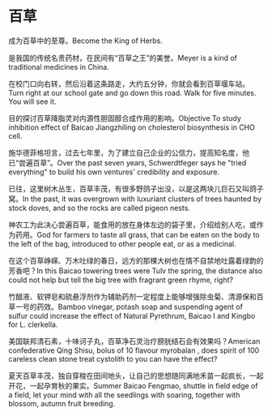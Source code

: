 # 百草

<p><span class="chinese">成为百草中的至尊。</span><span class="english">Become the King of Herbs.</span></p>

<p><span class="chinese">是我国的传统名贵药材，在民间有“百草之王”的美誉。</span><span class="english">Meyer is a kind of traditional medicines in China.</span></p>

<p><span class="chinese">在校门口向右转，然后沿着这条路走，大约五分钟，你就会看到百草堰车站。</span><span class="english">Turn right at our school gate and go down this road. Walk for five minutes. You will see it.</span></p>

<p><span class="chinese">目的探讨百草降脂灵对内源性胆固醇合成作用的影响。</span><span class="english">Objective To study inhibition effect of Baicao Jiangzhiling on cholesterol biosynthesis in CHO cell.</span></p>

<p><span class="chinese">施华德菲格坦言，过去七年里，为了建立自己企业的公信力，提高知名度，他已“尝遍百草”。</span><span class="english">Over the past seven years, Schwerdtfeger says he "tried everything" to build his own ventures' credibility and exposure.</span></p>

<p><span class="chinese">已往，这里树木丛生，百草丰茂，有很多野鸽子出没，以是这两块儿巨石又叫鸽子窝。</span><span class="english">In the past, it was overgrown with luxuriant clusters of trees haunted by stock doves, and so the rocks are called pigeon nests.</span></p>

<p><span class="chinese">神农工为此决心尝遍百草，能食用的放在身体左边的袋子里，介绍给别人吃，或作为药用。</span><span class="english">God for farmers to taste all grass, that can be eaten on the body to the left of the bag, introduced to other people eat, or as a medicinal.</span></p>

<p><span class="chinese">在这个百草峥嵘、万木吐绿的春日，远方的那棵大树也在情不自禁地吐露着绿韵的芳香吧？</span><span class="english">In this Baicao towering trees were Tulv the spring, the distance also could not help but tell the big tree with fragrant green rhyme, right?</span></p>

<p><span class="chinese">竹醋液、软钾皂和硫悬浮剂作为辅助药剂一定程度上能够增强除虫菊、清源保和百草一号的药效。</span><span class="english">Bamboo vinegar, potash soap and suspending agent of sulfur could increase the effect of Natural Pyrethrum, Baicao I and Kingbo for L. clerkella.</span></p>

<p><span class="chinese">美国联邦清石素，十味诃子丸，百草净石灵治疗膀胱结石会有效果吗？</span><span class="english">American confederative Qing Shisu, bolus of 10 flavour myrobalan , does spirit of 100 careless clean stone treat cystolith to you can have the effect?</span></p>

<p><span class="chinese">夏天百草丰茂，独自穿梭在田间地头，让自己的思想随同满地禾苗一起疯长，一起开花，一起孕育秋的果实。</span><span class="english">Summer Baicao Fengmao, shuttle in field edge of a field, let your mind with all the seedlings with soaring, together with blossom, autumn fruit breeding.</span></p>


